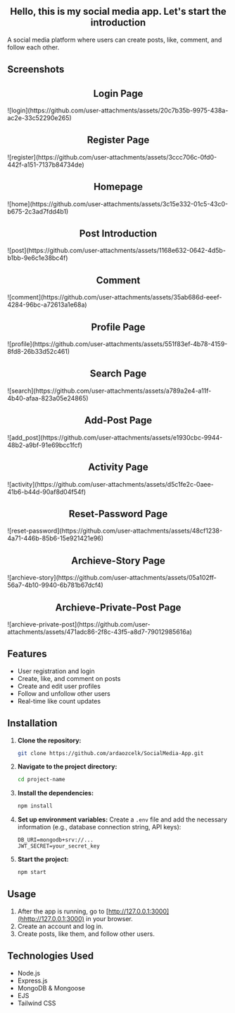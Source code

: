 <h2 align="center">Hello, this is my social media app. Let's start the introduction</h2>

A social media platform where users can create posts, like, comment, and follow each other.

## Screenshots

<h2 align="center">Login Page</h2>
![login](https://github.com/user-attachments/assets/20c7b35b-9975-438a-ac2e-33c52290e265)

<h2 align="center">Register Page</h2>
![register](https://github.com/user-attachments/assets/3ccc706c-0fd0-442f-a151-7137b84734de)

<h2 align="center">Homepage</h2>
![home](https://github.com/user-attachments/assets/3c15e332-01c5-43c0-b675-2c3ad7fdd4b1)

<h2 align="center">Post Introduction</h2>
![post](https://github.com/user-attachments/assets/1168e632-0642-4d5b-b1bb-9e6c1e38bc4f)

<h2 align="center">Comment</h2>
![comment](https://github.com/user-attachments/assets/35ab686d-eeef-4284-96bc-a72613a1e68a)

<h2 align="center">Profile Page</h2>
![profile](https://github.com/user-attachments/assets/551f83ef-4b78-4159-8fd8-26b33d52c461)

<h2 align="center">Search Page</h2>
![search](https://github.com/user-attachments/assets/a789a2e4-a11f-4b40-afaa-823a05e24865)

<h2 align="center">Add-Post Page</h2>
![add_post](https://github.com/user-attachments/assets/e1930cbc-9944-48b2-a9bf-91e69bcc1fcf)

<h2 align="center">Activity Page</h2>
![activity](https://github.com/user-attachments/assets/d5c1fe2c-0aee-41b6-b44d-90af8d04f54f)

<h2 align="center">Reset-Password Page</h2>
![reset-password](https://github.com/user-attachments/assets/48cf1238-4a71-446b-85b6-15e921421e96)

<h2 align="center">Archieve-Story Page</h2>
![archieve-story](https://github.com/user-attachments/assets/05a102ff-56a7-4b10-9940-6b781b67dcf4)

<h2 align="center">Archieve-Private-Post Page</h2>
![archieve-private-post](https://github.com/user-attachments/assets/471adc86-2f8c-43f5-a8d7-79012985616a)




## Features
- User registration and login
- Create, like, and comment on posts
- Create and edit user profiles
- Follow and unfollow other users
- Real-time like count updates

## Installation

1. **Clone the repository:**
    ```bash
    git clone https://github.com/ardaozcelk/SocialMedia-App.git
    ```
2. **Navigate to the project directory:**
    ```bash
    cd project-name
    ```
3. **Install the dependencies:**
    ```bash
    npm install
    ```
4. **Set up environment variables:**
   Create a `.env` file and add the necessary information (e.g., database connection string, API keys):
    ```plaintext
    DB_URI=mongodb+srv://...
    JWT_SECRET=your_secret_key
    ```
5. **Start the project:**
    ```bash
    npm start
    ```

## Usage
1. After the app is running, go to [http://127.0.0.1:3000](hhttp://127.0.0.1:3000) in your browser.
2. Create an account and log in.
3. Create posts, like them, and follow other users.

## Technologies Used
- Node.js
- Express.js
- MongoDB & Mongoose
- EJS
- Tailwind CSS
